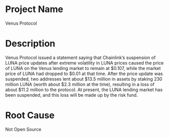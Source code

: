 # Project Name
Venus Protocol

# Description
Venus Protocol issued a statement saying that Chainlink’s suspension of LUNA price updates after extreme volatility in LUNA prices caused the price of LUNA on the Venus lending market to remain at $0.107, while the market price of LUNA had dropped to $0.01 at that time. After the price update was suspended, two addresses lent about $13.5 million in assets by staking 230 million LUNA (worth about $2.3 million at the time), resulting in a loss of about $11.2 million to the protocol. At present, the LUNA lending market has been suspended, and this loss will be made up by the risk fund.

# Root Cause
Not Open Source